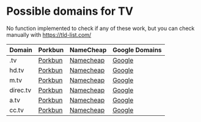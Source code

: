 # Possible domains for TV

No function implemented to check if any of these work, but you can check manually with https://tld-list.com/

| Domain | Porkbun | NameCheap | Google Domains |
|---|---|---|---|
| .tv | [Porkbun](https://porkbun.com/checkout/search?prb=e814663da1&tlds=&idnLanguage=&search=search&q=.tv) | [Namecheap](https://www.namecheap.com/domains/registration/results/?domain=.tv) | [Google](https://domains.google.com/registrar/search?searchTerm=.tv) |
| hd.tv | [Porkbun](https://porkbun.com/checkout/search?prb=e814663da1&tlds=&idnLanguage=&search=search&q=hd.tv) | [Namecheap](https://www.namecheap.com/domains/registration/results/?domain=hd.tv) | [Google](https://domains.google.com/registrar/search?searchTerm=hd.tv) |
| m.tv | [Porkbun](https://porkbun.com/checkout/search?prb=e814663da1&tlds=&idnLanguage=&search=search&q=m.tv) | [Namecheap](https://www.namecheap.com/domains/registration/results/?domain=m.tv) | [Google](https://domains.google.com/registrar/search?searchTerm=m.tv) |
| direc.tv | [Porkbun](https://porkbun.com/checkout/search?prb=e814663da1&tlds=&idnLanguage=&search=search&q=direc.tv) | [Namecheap](https://www.namecheap.com/domains/registration/results/?domain=direc.tv) | [Google](https://domains.google.com/registrar/search?searchTerm=direc.tv) |
| a.tv | [Porkbun](https://porkbun.com/checkout/search?prb=e814663da1&tlds=&idnLanguage=&search=search&q=a.tv) | [Namecheap](https://www.namecheap.com/domains/registration/results/?domain=a.tv) | [Google](https://domains.google.com/registrar/search?searchTerm=a.tv) |
| cc.tv | [Porkbun](https://porkbun.com/checkout/search?prb=e814663da1&tlds=&idnLanguage=&search=search&q=cc.tv) | [Namecheap](https://www.namecheap.com/domains/registration/results/?domain=cc.tv) | [Google](https://domains.google.com/registrar/search?searchTerm=cc.tv) |
